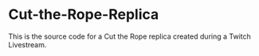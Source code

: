 # Cut-the-Rope-Replica
This is the source code for a Cut the Rope replica created during a Twitch Livestream.
